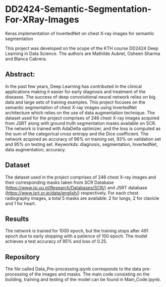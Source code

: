 # DD2424-Semantic-Segmentation-For-XRay-Images

Keras implementation of InvertedNet on chest X-ray images for semantic segmentation

This project was developed on the scope of the KTH course DD2424 Deep Learning in Data Science. The authors are Mathilde Aubret, Osheen Sharma and Blanca Cabrera.

## Abstract:

In the past few years, Deep Learning has contributed in the clinical applications making it easier for early diagnosis and treatment of the diseases. The success of deep convolutional neural network relies on big data and large sets of training examples. This project focuses on the semantic segmentation of chest X-ray images using InvertedNet architecture which relies on the use of data augmentation technique. The dataset used for the project comprises of 246 chest X-ray images acquired from JSRT along with ground truth segmentation masks available on SCR. The network is trained with AdaDelta optimizer, and the loss is computed as the sum of the categorical cross entropy and the Dice coefficient. The network acquired an accuracy of 96% on training set,  93% on validation set and  95% on testing set.
Keyworkds: diagnosis, segmentation, InvertedNet, data augmentation, accuracy. 
  
## Dataset
The dataset used in the project comprises of 246 chest X-ray images and their corresponding masks taken from SCR Database (https://www.isi.uu.nl/Research/Databases/SCR/) and JSRT database (https://www.jsrt.or.jp/data/english/) respectively.  For each chest radiography images, a total 5 masks are available: 2 for lungs, 2 for clavicle and 1 for heart.

## Results
The network is trained for 1000 epoch, but the training stops after 491 epoch due to early stopping with a patience of 100 epoch. The model achieves a test accuracy of 95% and loss of 0.25.

## Repository
The file called Data_Pre-processing.ipynb corresponds to the data pre-processing of the images and masks. The main code consisting on the building, training and testing of the model can be found in Main_Code.ipynb.

